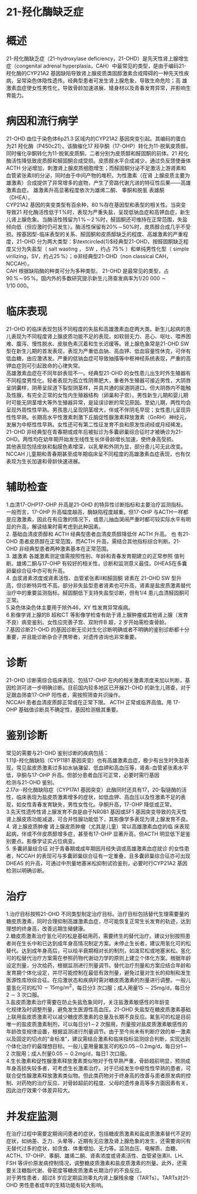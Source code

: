 # 21-羟化酶缺乏症  
# 概述  
21-羟化酶缺乏症（21-hydroxylase deficiency，21-OHD）是先天性肾上腺增生症（congenital adrenal hyperplasia，CAH）中最常见的类型，是由于编码21-羟化酶的CYP21A2 基因缺陷导致肾上腺皮质类固醇激素合成障碍的一种先天性疾病，呈常染色体隐性遗传。经典型患者可发生肾上腺危象，导致生命危险；高 雄激素血症使女性男性化，导致骨龄加速进展、矮身材以及青春发育异常，并影响生育能力。  
# 病因和流行病学  
21-OHD 由位于染色体6p21.3 区域内的CYP21A2 基因突变引起。其编码的蛋白为21 羟化酶（P450c21）。该酶催化17 羟孕酮（17-OHP）转化为11-脱氧皮质醇，同时催化孕酮转化为11-脱氧皮质酮，二者分别为皮质醇和醛固酮的前体。21 羟化酶活性降低致皮质醇和醛固酮合成受损。皮质醇水平合成减少，通过负反馈使垂体ACTH 分泌增加，刺激肾上腺皮质细胞增生；而醛固酮分泌不足激活上游肾素和血管紧张素Ⅱ的分泌，同时由于中间产物的堆积，为性激素（在肾 上腺皮质主要为雄激素）合成提供了异常增多的底物，产生了旁路代谢亢进的特征性后果——高雄激素血症。 雄激素升高显著程度依次为雄烯二酮、 睾酮和脱氢 表雄酮（DHEA）。  
CYP21A2 基因的突变类型有百余种，$80\,\%$存在基因型和表型的相关性。当突变导致21 羟化酶活性低于$1\,\%$时，表现为严重失盐，呈现低钠血症和高钾血症，新生儿肾上腺危象。当酶活性残留为$1\,\%\!\sim\!2\,\%$时，醛固酮还可维持在正常范围，失盐倾向低（但应激时仍可发生）。酶活性保留有$20\%\!\sim\!50\%$时，皮质醇合成几乎不受损。按基因型-临床表型的关系、醛固酮和皮质醇缺乏的程度、高雄激素的严重程度，21-OHD 分为两大类型：$\textcircled{1}$经典型21-OHD，按醛固酮缺乏程度又分为失盐型（ salt wasting ， SW ，约占 $75\,\%$ ）和单纯男性化型（ simple virilizing，SV，约占$25\,\%$）；$\circledcirc$非经典型21-OHD（non classical CAH，NCCAH）。  
CAH  根据缺陷酶的种类可分为多种类型。 21-OHD  是最常见的类型，占  
$90\,\%\!\sim\!95\,\%$。国内外的多数研究提示新生儿筛查发病率为$1/20\ 000{\sim}1/10\ 000$。  
# 临床表现  
21-OHD 的临床表现包括不同程度的失盐和高雄激素血症两大类。新生儿起病的患儿表现为不同程度肾上腺皮质功能不足的表现，如软弱无力、恶心、呕吐、喂养困难、腹泻、慢性脱水、皮肤色素沉着和生长迟缓等。肾上腺危象常是21-OHD SW 型在新生儿期的首发表现，表现为严重低血钠、高血钾、低血容量性休克，可伴有低血糖，由应激诱发。严重的低钠血症可导致抽搐等中枢神经系统表现，严重的高钾血症则可引起致命的心律失常。  
高雄激素血症在不同年龄表现不一。经典型21-OHD 的女性患儿出生时外生殖器有不同程度男性化。轻者表现为孤立性阴蒂肥大，重者外生殖器可接近男性，大阴唇呈阴囊样，阴蒂呈尿道下裂型阴茎样，并具共通的尿道阴道口。但大阴唇内不能触及性腺，有完全正常的女性内生殖器结构（卵巢和子宫）。男性新生儿期和婴儿期时可能无阴茎增大等外生殖器异常，是延误诊断的常见原因。至幼儿期，两性均会呈现外周性性早熟。男孩患儿呈现阴茎增大，伴或不伴阴毛早现；女性患儿呈现异性性早熟。长期高水平性激素刺激下丘脑促性腺激素释放激素（GnRH）神经元，发展为中枢性性早熟。女性还可有第二性征发育不良和原发性闭经或月经稀发。21-OHD 非经典型在青春期或成年后被拟诊为多囊卵巢综合征时才被确诊为21-OHD。两性均在幼年期开始发生线性生长伴骨龄增长加速，使终身高受损。  
其他表现包括皮肤和黏膜色素增深，以乳晕和外阴为显，部分患儿可无此改变。  
NCCAH 儿童期和青春期甚至成年期临床呈不同程度的高雄激素血症表现，也有仅表现为生长加速和骨龄快速进展。  
# 辅助检查  
1.血清17-OHP17-OHP 升高是21-OHD 的特异性诊断指标和主要治疗监测指标。一般而言，17-OHP 升高幅度越高，酶缺陷程度越重。但17-OHP 与ACTH一样都是应激激素，因此在有应激的情况下，或患儿抽血哭闹严重时都可较实际水平有明显的升高，解读结果时需考虑到此种因素。  
2. 基础血清皮质醇和 ACTH 经典型患者血清皮质醇降低伴 ACTH  升高。 也 有21-OHD 患者皮质醇在正常范围，而ACTH 升高，需结合其他指标综合判断。21-OHD 非经典型患者两种激素基本在正常范围。  
3. 雄激素 各雄激素测定值需按照性别、年龄和青春发育期建立的正常参照 值判断。雄烯二酮与17-OHP 有较好的相关性，诊断和监测意义最佳。DHEAS在多囊卵巢综合征中亦可有升高。  
4. 血浆肾素浓度或肾素活性、血管紧张素Ⅱ和醛固酮 肾素在 21-OHD SW 型升高，但诊断特异性不高。部分非失盐型患者肾素也可升高，肾素是盐皮质激素替代治疗中的重要监测指标。醛固酮低下支持失盐型诊断，但有1/4 患儿血清醛固酮可正常。  
5.染色体染色体主要用于除外46，XY 性发育异常疾病。  
6.影像学肾上腺的B 超和CT 等影像学检查有助于肾上腺肿瘤或其他肾上腺（发育不良）病变鉴别。女性应完善子宫、双附件B 超，2 岁开始需检查骨龄。  
7.基因诊断21-OHD 的基因诊断无论对生化诊断明确或者不明确的鉴别诊断都十分重要，并且能诊断杂合子携带者，对遗传咨询也非常重要。  
# 诊断  
21-OHD 诊断需综合临床表现、包括17-OHP 在内的相关激素浓度来加以判断，基因检测可进一步明确诊断。目前国内较多地区已开展21-OHD 的新生儿筛查，对于足跟血筛查17-OHP 阳性者，需按照筛查共识操作。  
NCCAH  患者血清皮质醇正常或在正常下限。 ACTH  正常或临界高值。用 17-OHP 基础值诊断具不确定性，基因检测极其重要。  
# 鉴别诊断  
常见的需要与21-OHD 鉴别诊断的疾病包括：  
1.11β-羟化酶缺陷（CYP11B1 基因突变）也有高雄激素血症，极少有出生时失盐表现，常见盐皮质激素过多如水钠潴留、低血钾和高血压等，肾素-血管紧张素水平低，孕酮与17-OHP 升高。但部分患者血压可正常，必要时需行基因  
检测与21-OHD 鉴别。  
$2.17\alpha\cdot$-羟化酶缺陷症（CYP17A1 基因突变）此酶同时还具有17，20-裂链酶的活性，临床表现为盐皮质激素增多的症状，如低血钾、高血压以及性激素不足的表现，如女性青春发育缺失，男性女性化。孕酮升高，17-OHP 降低或正常。  
3.先天性遗传性肾上腺发育不良是由于NR0B1 基因或SF1 基因突变导致的先天性肾上腺皮质功能减退，可合并性腺功能低下，其影像学多表现为肾上腺发育不良。  
4. 肾上腺皮质肿瘤 肾上腺皮质肿瘤（尤其是儿童）常以高雄激素血症的临 床表现起病，伴或不伴皮质醇增多症，甚至有17-OHP 显著升高，但ACTH 明显低下是鉴别要点。影像学证实占位病变。  
5. 多囊卵巢综合征 对于青春期或成年期因月经失调或高雄激素血症就诊 的女性患者，NCCAH 的表现可与多囊卵巢综合征有一定重叠，且多囊卵巢综合征亦可出现DHEAS 的升高，可通过中剂量地塞米松抑制试验鉴别，必要时行CYP21A2 基因检测以明确诊断。  
# 治疗  
1.治疗目标按照21-OHD 不同类型制定治疗目标。治疗目标包括替代生理需要量的糖皮质激素，同时合理抑制高雄激素血症，尽可能恢复正常生长发育的轨迹，达到理想的终身高，改善远期生殖健康。  
2.糖皮质激素治疗氢化可的松是基础用药，需要终生的替代治疗。建议分别按照患者尚在生长中和已达到成年身高情况制定方案。未停止生长者，建议用氢化可的松替代。达到成年身高后，可以给半衰期相对长的制剂，如泼尼松或地塞米松。氢化可的松替代治疗方案需在参照药物代谢动力学的原则上建立个体化方案。根据年龄设定剂量，分次给药，根据监测进行剂量调节。替代治疗剂量和方案应结合年龄和发育期个体化设定，并尽可能控制在最低有效剂量，避免过量对生长的抑制和发生医源性库欣综合征。在应激状态和疾病时需对糖皮质激素的剂量进行调整。一般儿童氢化可的松$10{\sim}15\mathrm{mg/m}^{2}$，每日分3 次口服；成人用量$15{\sim}25\mathrm{mg/d}$，每日分$2{\sim}3$ 次口服。  
3.盐皮质激素治疗需要在防止失盐危象同时，关注盐激素敏感性的年龄变  
化规律及时调整剂量，避免发生医源性高血压。21-OHD 失盐型在糖皮质激素基础上联用盐皮质激素可以减少糖皮质激素的总量及长期不良反应。氟氢可的松是目前唯一的盐皮质激素制剂，可以每日分$1\!\sim\!2$ 次服用，剂量按对盐皮质激素敏感性的年龄改变规律设置，根据监测进行剂量调节。由于至今尚未有判断疗效的单一激素以及固定的切点的“金标准”，建议需结合激素和临床指标监测综合判断，实现达到个体化治疗的最理想目标。一般儿童用量氟氢可的松$0.05\!\sim$$0.2\mathrm{mg/d}$，每日分$1\!\sim\!2$ 次服用；成人剂量$0.05{\sim}0.2\mathrm{mg/d}$，每日1 次口服。  
4.生长激素和促性腺激素释放激素类似物对于性早熟严重，骨龄超前明显，预测成年身高损失较多者，可考虑生长激素治疗。对于已经发生中枢性性早熟的患者，可联合促性腺激素释放激素类似物。但此类药物对于终身高的改善与患者原发病的控制、对药物的治疗反应、对骨龄超前的程度、父母的遗传身高等多方面因素有关，因此治疗效果个体差异较大。  
# 并发症监测  
在治疗过程中需要定期询问患者的症状，包括糖皮质激素和盐皮质激素替代不足的症状，如纳差、乏力、头晕等，近期有无应激及肾上腺危象的发生，还需要询问有无替代过多的症状，如贪食、体重增加、无力等。监测血压、电解质、血糖、ACTH、17-OHP、睾酮、雄烯二酮、肾素浓度或肾素活性、血管紧张素Ⅱ、LH、FSH 等评价原发病控制情况，调整糖皮质激素和盐皮质激素的剂量。此外，还需要关注糖脂代谢、骨密度等糖皮质激素长期治疗的不良反应。  
对于男性患者，超过8 岁应定期监测睾丸内肾上腺残余瘤（TARTs）。TARTs对21-OHD 男性患者成年的生精功能有较大影响。  
